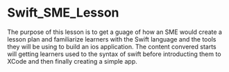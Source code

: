 # Swift_SME_Lesson

The purpose of this lesson is to get a guage of how an SME would create a lesson plan and familiarize learners with the Swift language and the tools they will be using to build an ios application. The content convered starts will getting learners used to the syntax of swift before introducting them to XCode and then finally creating a simple app.
